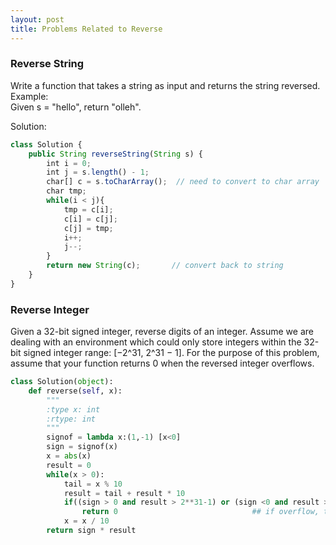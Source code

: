 ```yaml
---
layout: post
title: Problems Related to Reverse
---
```


### Reverse String
Write a function that takes a string as input and returns the string reversed.    
Example:   
Given s = "hello", return "olleh".

Solution:
```Javascript
class Solution {
    public String reverseString(String s) {
        int i = 0; 
        int j = s.length() - 1;
        char[] c = s.toCharArray();  // need to convert to char array
        char tmp;
        while(i < j){
            tmp = c[i];
            c[i] = c[j];
            c[j] = tmp;
            i++;
            j--;
        }
        return new String(c);       // convert back to string 
    }
}
```

### Reverse Integer

Given a 32-bit signed integer, reverse digits of an integer. Assume we are dealing with an environment which could only store integers within the 32-bit signed integer range: [−2^31,  2^31 − 1]. For the purpose of this problem, assume that your function returns 0 when the reversed integer overflows.

```python
class Solution(object):
    def reverse(self, x):
        """
        :type x: int
        :rtype: int
        """
        signof = lambda x:(1,-1) [x<0]
        sign = signof(x)
        x = abs(x)
        result = 0
        while(x > 0):    
            tail = x % 10
            result = tail + result * 10
            if((sign > 0 and result > 2**31-1) or (sign <0 and result > 2**31)):
                return 0                              ## if overflow, the value will change 
            x = x / 10
        return sign * result
```

